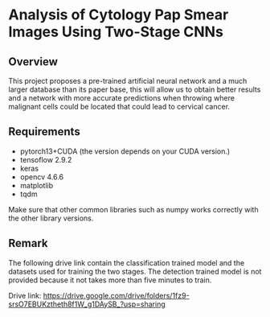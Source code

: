 # Analysis of Cytology Pap Smear Images Using Two-Stage CNNs

## Overview
This project proposes a pre-trained artificial neural network and a much larger database than its paper base, this
will allow us to obtain better results and a network with more accurate predictions when throwing where malignant cells could
be located that could lead to cervical cancer.

## Requirements
- pytorch13+CUDA (the version depends on your CUDA version.)
- tensoflow 2.9.2
- keras
- opencv 4.6.6
- matplotlib 
- tqdm

Make sure that other common libraries such as numpy works correctly with the other library versions.

## Remark
The following drive link contain the classification trained model and the datasets used for training the two stages. The detection trained model is not provided because it not takes more than five minutes to train.

Drive link:  https://drive.google.com/drive/folders/1fz9-srsO7EBUKztheth8f1W_g1DAySB_?usp=sharing

